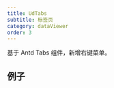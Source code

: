 ```yaml
---
title: UdTabs
subtitle: 标签页
category: dataViewer
order: 3
---
```


基于 Antd Tabs 组件，新增右键菜单。

## 例子

<!-- ud-demo("基本用法", "最基本的用法", "demos/basic.tsx") -->

<!-- ud-demo("更多", "包含新增、各类关闭功能", "demos/more.tsx") -->
